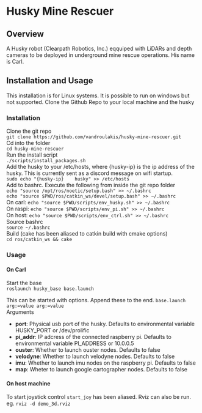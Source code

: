 # Husky Mine Rescuer

## Overview

A Husky robot (Clearpath Robotics, Inc.) eqquiped with LiDARs and depth cameras to be deployed in underground mine rescue operations. His name is Carl.

## Installation and Usage

This installation is for Linux systems. It is possible to run on windows but not supported.
Clone the Github Repo to your local machine and the husky

### Installation

Clone the git repo  
```git clone https://github.com/vandroulakis/husky-mine-rescuer.git```  
Cd into the folder  
```cd husky-mine-rescuer```  
Run the install script  
```./scripts/install_packages.sh```  
Add the husky to your /etc/hosts, where {husky-ip} is the ip address of the husky. This is currently sent as a discord message on wifi startup.  
```sudo echo "{husky-ip}    husky" >> /etc/hosts```  
Add to bashrc. Execute the following from inside the git repo folder  
```echo "source /opt/ros/noetic/setup.bash" >> ~/.bashrc```  
```echo "source $PWD/ros/catkin_ws/devel/setup.bash" >> ~/.bashrc```  
On carl: ```echo "source $PWD/scripts/env_husky.sh" >> ~/.bashrc```  
On raspi: ```echo "source $PWD/scripts/env_pi.sh" >> ~/.bashrc```  
On host: ```echo "source $PWD/scripts/env_ctrl.sh" >> ~/.bashrc```  
Source bashrc  
```source ~/.bashrc```  
Build (cake has been aliased to catkin build with cmake options)  
```cd ros/catkin_ws && cake```  

### Usage

#### On Carl

Start the base  
```roslaunch husky_base base.launch```  

This can be started with options. Append these to the end. ```base.launch arg:=value arg:=value```  
Arguments  
- **port**: Physical usb port of the husky. Defaults to environmental variable HUSKY_PORT or /dev/prolific
- **pi_addr**: IP adcress of the connected raspberry pi. Defaults to environmental variable PI_ADDRESS or 10.0.0.5
- **ouster**: Whether to launch ouster nodes. Defaults to false
- **velodyne**: Whether to launch velodyne nodes. Defaults to false
- **imu**: Whether to launch imu nodes on the raspberry pi. Defaults to false
- **map**: Wheter to launch google cartographer nodes. Defaults to false

#### On host machine

To start joystick control `start_joy` has been aliased. Rviz can also be run. eg. `rviz -d demo_3d.rviz`
